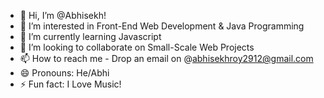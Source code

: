 - 👋 Hi, I’m @Abhisekh!
- 👀 I’m interested in Front-End Web Development & Java Programming 
- 🌱 I’m currently learning Javascript
- 💞️ I’m looking to collaborate on Small-Scale Web Projects
- 📫 How to reach me - Drop an email on @abhisekhroy2912@gmail.com
- 😄 Pronouns: He/Abhi
- ⚡ Fun fact: I Love Music!

<!---
Abhisekh29/Abhisekh29 is a ✨ special ✨ repository because its `README.md` (this file) appears on your GitHub profile.
You can click the Preview link to take a look at your changes.
--->
